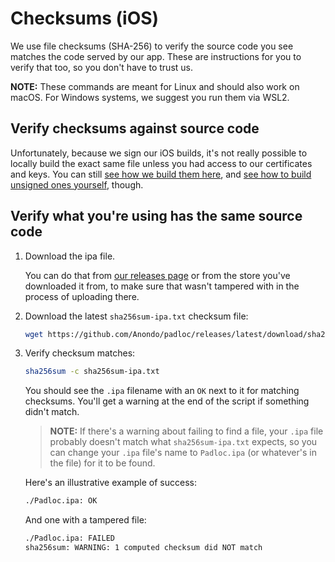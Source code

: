 # Checksums (iOS)

We use file checksums (SHA-256) to verify the source code you see matches the
code served by our app. These are instructions for you to verify that too, so
you don't have to trust us.

**NOTE:** These commands are meant for Linux and should also work on macOS. For
Windows systems, we suggest you run them via WSL2.

## Verify checksums against source code

Unfortunately, because we sign our iOS builds, it's not really possible to
locally build the exact same file unless you had access to our certificates and
keys. You can still
[see how we build them here](https://github.com/Anondo/padloc/blob/ea05def083df89823d7c15c7bbeb6ef1a1b40383/.github/workflows/publish-release.yml#L201),
and
[see how to build unsigned ones yourself](https://github.com/Anondo/padloc/blob/ea05def083df89823d7c15c7bbeb6ef1a1b40383/.github/workflows/build-cordova.yml),
though.

## Verify what you're using has the same source code

1. Download the ipa file.

    You can do that from
    [our releases page](https://github.com/Anondo/padloc/releases) or from the
    store you've downloaded it from, to make sure that wasn't tampered with in
    the process of uploading there.

2. Download the latest `sha256sum-ipa.txt` checksum file:

    ```bash
    wget https://github.com/Anondo/padloc/releases/latest/download/sha256sum-ipa.txt
    ```

3. Verify checksum matches:

    ```bash
    sha256sum -c sha256sum-ipa.txt
    ```

    You should see the `.ipa` filename with an `OK` next to it for matching
    checksums. You'll get a warning at the end of the script if something didn't
    match.

    > **NOTE:** If there's a warning about failing to find a file, your `.ipa`
    > file probably doesn't match what `sha256sum-ipa.txt` expects, so you can
    > change your `.ipa` file's name to `Padloc.ipa` (or whatever's in the file)
    > for it to be found.

    Here's an illustrative example of success:

    ```txt
    ./Padloc.ipa: OK
    ```

    And one with a tampered file:

    ```txt
    ./Padloc.ipa: FAILED
    sha256sum: WARNING: 1 computed checksum did NOT match
    ```
